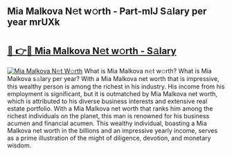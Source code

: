 ## Mia Malkova N𝚎t w𝚘rth - Part-mIJ S𝚊lary per year mrUXk

# <h2><a href="http://gc2q52.nevu.top/?p=Mia+Malkova">🔗 👉🔴 Mia Malkova N𝚎t w𝚘rth - S𝚊lary</a></h2>

[![Mia Malkova N𝚎t W𝚘rth](https://i.imgur.com/Oavwk0R.jpeg)](http://gc2q52.nevu.top/?p=Mia+Malkova)
What is Mia Malkova n𝚎t w𝚘rth? What is Mia Malkova s𝚊lary per year?
With a Mia Malkova net worth that is impressive, this wealthy person is among the richest in his industry. His income from his employment is significant, but it is outmatched by Mia Malkova net worth, which is attributed to his diverse business interests and extensive real estate portfolio. With a Mia Malkova net worth that ranks him among the richest individuals on the planet, this man is renowned for his business acumen and financial acumen. This wealthy individual, boasting a Mia Malkova net worth in the billions and an impressive yearly income, serves as a prime illustration of the might of diligence, devotion, and monetary wisdom.
